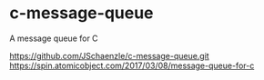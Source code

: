 # c-message-queue
A message queue for C

https://github.com/JSchaenzle/c-message-queue.git
https://spin.atomicobject.com/2017/03/08/message-queue-for-c
